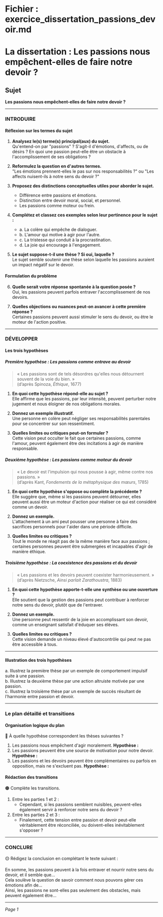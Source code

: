 # Fichier : exercice_dissertation_passions_devoir.md

# La dissertation : Les passions nous empêchent-elles de faire notre devoir ?

## Sujet
**Les passions nous empêchent-elles de faire notre devoir ?**

---

### INTRODUIRE

#### Réflexion sur les termes du sujet

1. **Analysez le(s) terme(s) principal(aux) du sujet.**  
   Qu'entend-on par "passions" ? S'agit-il d'émotions, d'affects, ou de désirs ? En quoi une passion peut-elle être un obstacle à l'accomplissement de ses obligations ?

2. **Reformulez la question en d'autres termes.**  
   "Les émotions prennent-elles le pas sur nos responsabilités ?" ou "Les affects nuisent-ils à notre sens du devoir ?"

3. **Proposez des distinctions conceptuelles utiles pour aborder le sujet.**  
   - Différence entre passions et émotions.
   - Distinction entre devoir moral, social, et personnel.
   - Les passions comme moteur ou frein.

4. **Complétez et classez ces exemples selon leur pertinence pour le sujet :**
   - a. La colère qui empêche de dialoguer.  
   - b. L'amour qui motive à agir pour l'autre.  
   - c. La tristesse qui conduit à la procrastination.  
   - d. La joie qui encourage à l'engagement.

5. **Le sujet suppose-t-il une thèse ? Si oui, laquelle ?**  
   Le sujet semble soutenir une thèse selon laquelle les passions auraient un impact négatif sur le devoir.

#### Formulation du problème

6. **Quelle serait votre réponse spontanée à la question posée ?**  
   Oui, les passions peuvent parfois entraver l'accomplissement de nos devoirs.

7. **Quelles objections ou nuances peut-on avancer à cette première réponse ?**  
   Certaines passions peuvent aussi stimuler le sens du devoir, ou être le moteur de l'action positive.

---

### DÉVELOPPER

#### Les trois hypothèses

##### Première hypothèse : Les passions comme entrave au devoir

> « Les passions sont de tels désordres qu'elles nous détournent souvent de la voie du bien. »  
> (d’après Spinoza, *Éthique*, 1677)

1. **En quoi cette hypothèse répond-elle au sujet ?**  
   Elle affirme que les passions, par leur intensité, peuvent perturber notre jugement et nous éloigner de nos obligations morales.

2. **Donnez un exemple illustratif.**  
   Une personne en colère peut négliger ses responsabilités parentales pour se concentrer sur son ressentiment.

3. **Quelles limites ou critiques peut-on formuler ?**  
   Cette vision peut occulter le fait que certaines passions, comme l'amour, peuvent également être des incitations à agir de manière responsable.

##### Deuxième hypothèse : Les passions comme moteur du devoir

> « Le devoir est l'impulsion qui nous pousse à agir, même contre nos passions. »  
> (d’après Kant, *Fondements de la métaphysique des mœurs*, 1785)

1. **En quoi cette hypothèse s'oppose ou complète la précédente ?**  
   Elle suggère que, même si les passions peuvent détourner, elles peuvent aussi être un moteur d'action pour réaliser ce qui est considéré comme un devoir.

2. **Donnez un exemple.**  
   L'attachement à un ami peut pousser une personne à faire des sacrifices personnels pour l'aider dans une période difficile.

3. **Quelles limites ou critiques ?**  
   Tout le monde ne réagit pas de la même manière face aux passions ; certaines personnes peuvent être submergées et incapables d'agir de manière éthique.

##### Troisième hypothèse : La coexistence des passions et du devoir

> « Les passions et les devoirs peuvent coexister harmonieusement. »  
> (d’après Nietzsche, *Ainsi parlait Zarathoustra*, 1883)

1. **En quoi cette hypothèse apporte-t-elle une synthèse ou une ouverture ?**  
   Elle soutient que la gestion des passions peut contribuer à renforcer notre sens du devoir, plutôt que de l'entraver.

2. **Donnez un exemple.**  
   Une personne peut ressentir de la joie en accomplissant son devoir, comme un enseignant satisfait d'éduquer ses élèves.

3. **Quelles limites ou critiques ?**  
   Cette vision demande un niveau élevé d'autocontrôle qui peut ne pas être accessible à tous.

---

#### Illustration des trois hypothèses

a. Illustrez la première thèse par un exemple de comportement impulsif suite à une passion.  
b. Illustrez la deuxième thèse par une action altruiste motivée par une passion.  
c. Illustrez la troisième thèse par un exemple de succès résultant de l'harmonie entre passion et devoir.

---

### Le plan détaillé et transitions

#### Organisation logique du plan

🔴 À quelle hypothèse correspondent les thèses suivantes ?

1. Les passions nous empêchent d'agir moralement. **Hypothèse :**
2. Les passions peuvent être une source de motivation pour notre devoir. **Hypothèse :**
3. Les passions et les devoirs peuvent être complémentaires ou parfois en opposition, mais ne s'excluent pas. **Hypothèse :**

#### Rédaction des transitions

🟠 Complète les transitions.

1. Entre les parties 1 et 2 :  
   - Cependant, si les passions semblent nuisibles, peuvent-elles également servir à renforcer notre sens du devoir ?
2. Entre les parties 2 et 3 :  
   - Finalement, cette tension entre passion et devoir peut-elle véritablement être réconciliée, ou doivent-elles inévitablement s'opposer ?

---

### CONCLURE

🟡 Rédigez la conclusion en complétant le texte suivant :

En somme, les passions peuvent à la fois entraver et nourrir notre sens du devoir, et il semble que…  
Cela soulève la question de savoir comment nous pouvons gérer ces émotions afin de…  
Ainsi, les passions ne sont-elles pas seulement des obstacles, mais peuvent également être… 

---

*Page 1*